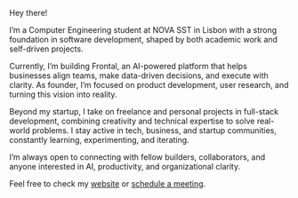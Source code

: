
Hey there! 

I’m a Computer Engineering student at NOVA SST in Lisbon with a strong foundation in software development, shaped by both academic work and self-driven projects.

Currently, I’m building Frontal, an AI-powered platform that helps businesses align teams, make data-driven decisions, and execute with clarity. As founder, I’m focused on product development, user research, and turning this vision into reality.

Beyond my startup, I take on freelance and personal projects in full-stack development, combining creativity and technical expertise to solve real-world problems. I stay active in tech, business, and startup communities, constantly learning, experimenting, and iterating.

I’m always open to connecting with fellow builders, collaborators, and anyone interested in AI, productivity, and organizational clarity.

Feel free to check my [website](https://gabfon.com) or [schedule a meeting](https://calendar.notion.so/meet/gabrielvfonseca/schedule).
